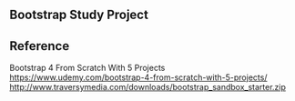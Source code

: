 ## Bootstrap Study Project 


## Reference 
  Bootstrap 4 From Scratch With 5 Projects
  https://www.udemy.com/bootstrap-4-from-scratch-with-5-projects/
  http://www.traversymedia.com/downloads/bootstrap_sandbox_starter.zip

